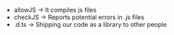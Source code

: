 - allowJS -> It compiles js files
- checkJS -> Reports potential errors in .js files
- .d.ts -> Shipping our code as a library to other people